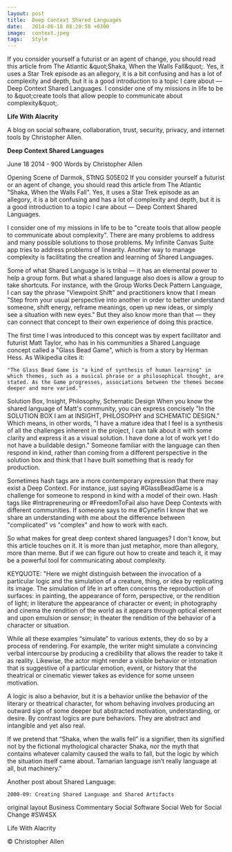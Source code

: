 ```yaml
---
layout: post
title:  Deep Context Shared Languages
date:   2014-06-18 08:20:58 +0300
image:  context.jpeg
tags:   Style
---
```


    
If you consider yourself a futurist or an agent of change, you should read this article from The Atlantic &amp;quot;Shaka, When the Walls Fall&amp;quot;. Yes, it uses a Star Trek episode as an allegory, it is a bit confusing and has a lot of complexity and depth, but it is a good introduction to a topic I care about — Deep Context Shared Languages.
I consider one of my missions in life to be to &amp;quot;create tools that allow people to communicate about complexity&amp;quot;.



**Life With Alacrity**

A blog on social software, collaboration, trust, security, privacy, and internet tools by Christopher Allen.

**Deep Context Shared Languages**

June 18 2014 - 900 Words
by Christopher Allen

Opening Scene of Darmok, STtNG S05E02
If you consider yourself a futurist or an agent of change, you should read this article from The Atlantic "Shaka, When the Walls Fall". Yes, it uses a Star Trek episode as an allegory, it is a bit confusing and has a lot of complexity and depth, but it is a good introduction to a topic I care about — Deep Context Shared Languages.

I consider one of my missions in life to be to "create tools that allow people to communicate about complexity". There are many problems to address and many possible solutions to those problems. My Infinite Canvas Suite app tries to address problems of linearity. Another way to manage complexity is facilitating the creation and learning of Shared Languages.

Some of what Shared Language is is tribal — it has an elemental power to help a group form. But what a shared language also does is allow a group to take shortcuts. For instance, with the Group Works Deck Pattern Language, I can say the phrase "Viewpoint Shift" and practitioners know that I mean "Step from your usual perspective into another in order to better understand someone, shift energy, reframe meanings, open up new ideas, or simply see a situation with new eyes." But they also know more than that — they can connect that concept to their own experience of doing this practice.

The first time I was introduced to this concept was by expert facilitator and futurist Matt Taylor, who has in his communities a Shared Language concept called a "Glass Bead Game", which is from a story by Herman Hess. As Wikipedia cites it:

    "The Glass Bead Game is "a kind of synthesis of human learning" in which themes, such as a musical phrase or a philosophical thought, are stated. As the Game progresses, associations between the themes become deeper and more varied."

Solution Box, Insight, Philosophy, Schematic Design
When you know the shared language of Matt's community, you can express concisely "In the SOLUTION BOX I am at INSIGHT, PHILOSOPHY and SCHEMATIC DESIGN." Which means, in other words, "I have a mature idea that I feel is a synthesis of all the challenges inherent in the project, I can talk about it with some clarity and express it as a visual solution. I have done a lot of work yet I do not have a buildable design." Someone familiar with the language can then respond in kind, rather than coming from a different perspective in the solution box and think that I have built something that is ready for production.

Sometimes hash tags are a more contemporary expression that there may exist a Deep Context. For instance, just saying #‎GlassBeadGame is a challenge for someone to respond in kind with a model of their own. Hash tags like #‎Intrapreneuring or #‎FreedomToFail also have Deep Contexts with different communities. If someone says to me #‎Cynefin I know that we share an understanding with me about the difference between "complicated" vs "complex" and how to work with each.

So what makes for great deep context shared languages? I don't know, but this article touches on it. It is more than just metaphor, more than allegory, more than meme. But if we can figure out how to create and teach it, it may be a powerful tool for communicating about complexity.

KEYQUOTE: "Here we might distinguish between the invocation of a particular logic and the simulation of a creature, thing, or idea by replicating its image. The simulation of life in art often concerns the reproduction of surfaces: in painting, the appearance of form, perspective, or the rendition of light; in literature the appearance of character or event; in photography and cinema the rendition of the world as it appears through optical element and upon emulsion or sensor; in theater the rendition of the behavior of a character or situation.

While all these examples “simulate” to various extents, they do so by a process of rendering. For example, the writer might simulate a convincing verbal intercourse by producing a credibility that allows the reader to take it as reality. Likewise, the actor might render a visible behavior or intonation that is suggestive of a particular emotion, event, or history that the theatrical or cinematic viewer takes as evidence for some unseen motivation.

A logic is also a behavior, but it is a behavior unlike the behavior of the literary or theatrical character, for whom behaving involves producing an outward sign of some deeper but abstracted motivation, understanding, or desire. By contrast logics are pure behaviors. They are abstract and intangible and yet also real.

If we pretend that “Shaka, when the walls fell” is a signifier, then its signified not by the fictional mythological character Shaka, nor the myth that contains whatever calamity caused the walls to fall, but the logic by which the situation itself came about. Tamarian language isn’t really language at all, but machinery."

Another post about Shared Language:

    2000-09: Creating Shared Language and Shared Artifacts

original layout
Business Commentary Social Software Social Web for Social Change #SW4SX

Life With Alacrity

© Christopher Allen
